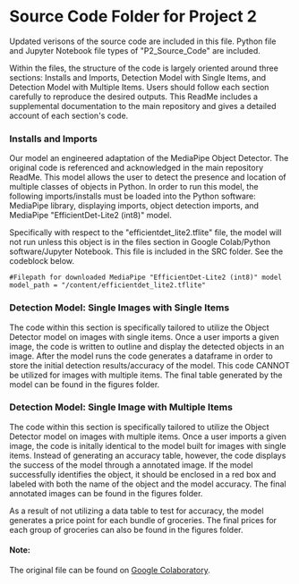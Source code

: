 # Source Code Folder for Project 2

Updated verisons of the source code are included in this file. Python file and Jupyter Notebook file types of "P2_Source_Code" are included. 


Within the files, the structure of the code is largely oriented around three sections: Installs and Imports, Detection Model with Single Items, and Detection Model with Multiple Items. Users should follow each section carefully to reproduce the desired outputs. This ReadMe includes a supplemental documentation to the main repository and gives a detailed account of each section's code. 


### Installs and Imports
Our model an engineered adaptation of the MediaPipe Object Detector. The original code is referenced and acknowledged in the main repository ReadMe. This model allows the user to detect the presence and location of multiple classes of objects in Python. In order to run this model, the following imports/installs must be loaded into the Python software: MediaPipe library, displaying imports, object detection imports, and MediaPipe "EfficientDet-Lite2 (int8)" model. 

Specifically with respect to the "efficientdet_lite2.tflite" file, the model will not run unless this object is in the files section in Google Colab/Python software/Jupyter Notebook. This file is included in the SRC folder. See the codeblock below. 

```
#Filepath for downloaded MediaPipe "EfficientDet-Lite2 (int8)" model
model_path = "/content/efficientdet_lite2.tflite"
```


### Detection Model: Single Images with Single Items
The code within this section is specifically tailored to utilize the Object Detector model on images with single items. Once a user imports a given image, the code is written to outline and display the detected objects in an image. After the model runs the code generates a dataframe in order to store the initial detection results/accuracy of the model. This code CANNOT be utilized for images with multiple items. The final table generated by the model can be found in the figures folder. 


### Detection Model: Single Image with Multiple Items
The code within this section is specifically tailored to utilize the Object Detector model on images with multiple items. Once a user imports a given image, the code is initally identical to the model built for images with single items. Instead of generating an accuracy table, however, the code displays the success of the model through a annotated image. If the model successfully identifies the object, it should be enclosed in a red box and labeled with both the name of the object and the model accuracy. The final annotated images can be found in the figures folder. 

As a result of not utilizing a data table to test for accuracy, the model generates a price point for each bundle of groceries. The final prices for each group of groceries can also be found in the figures folder. 


#### Note: 
The original file can be found on [Google Colaboratory](https://colab.research.google.com/drive/1YPt-yQZR_OffM-WwLsKOsho0I5PVS_6A?usp=sharing](https://colab.research.google.com/drive/14-p9glhQ1IrUiko6xtq0YeYRt7nQd3yb?usp=sharing)https://colab.research.google.com/drive/14-p9glhQ1IrUiko6xtq0YeYRt7nQd3yb?usp=sharing).  
